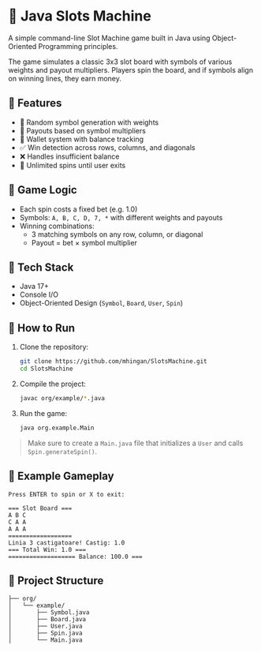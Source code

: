 # 🎰 Java Slots Machine

A simple command-line Slot Machine game built in Java using Object-Oriented Programming principles.

The game simulates a classic 3x3 slot board with symbols of various weights and payout multipliers. Players spin the board, and if symbols align on winning lines, they earn money.

## 🧩 Features

- 🎲 Random symbol generation with weights
- 💸 Payouts based on symbol multipliers
- 💼 Wallet system with balance tracking
- ✅ Win detection across rows, columns, and diagonals
- ❌ Handles insufficient balance
- 🔁 Unlimited spins until user exits

## 🧠 Game Logic

- Each spin costs a fixed bet (e.g. 1.0)
- Symbols: `A, B, C, D, 7, *` with different weights and payouts
- Winning combinations:
  - 3 matching symbols on any row, column, or diagonal
  - Payout = bet × symbol multiplier

## 🔧 Tech Stack

- Java 17+
- Console I/O
- Object-Oriented Design (`Symbol`, `Board`, `User`, `Spin`)

## 🏁 How to Run

1. Clone the repository:
   ```bash
   git clone https://github.com/mhingan/SlotsMachine.git
   cd SlotsMachine
   ```

2. Compile the project:
   ```bash
   javac org/example/*.java
   ```

3. Run the game:
   ```bash
   java org.example.Main
   ```

> Make sure to create a `Main.java` file that initializes a `User` and calls `Spin.generateSpin()`.

## 📄 Example Gameplay

```
Press ENTER to spin or X to exit:

=== Slot Board ===
A B C
C A A
A A A
==================
Linia 3 castigatoare! Castig: 1.0
=== Total Win: 1.0 ===
=================== Balance: 100.0 ===
```

## 📁 Project Structure

```
├── org/
│   └── example/
│       ├── Symbol.java
│       ├── Board.java
│       ├── User.java
│       ├── Spin.java
│       └── Main.java
```
